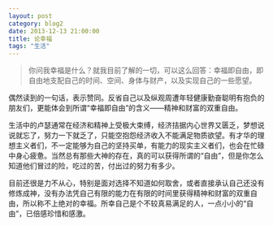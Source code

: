 ```yaml
---
layout: post
category: blog2
date: 2013-12-13 21:00:00
title: 论幸福
tags: "生活"
---
```


>你问我幸福是什么？就我目前了解的一切，可以这么回答：幸福即自由，即自由地支配自己的时间、空间、身体与财产，以及实现自己的一些愿望。


偶然读到的一句话，表示赞同。反省自己以及纵观周遭年轻健康勤奋聪明有抱负的朋友们，更能体会到所谓“幸福即自由”的含义——精神和财富的双重自由。


生活中的卢瑟通常在经济和精神上受极大束缚，经济拮据内心世界又匮乏，梦想说说就忘了，努力一下就乏了，只能空抱怨经济收入不能满足物质欲望。有才华的理想主义者们，不一定能够为自己的坚持买单，有能力的现实主义者们，也会在忙碌中身心疲惫。当然总有那些大神的存在，真的可以获得所谓的“自由”，但是你怎么知道他们冒过的险，吃过的苦，付出过的努力有多少。


目前还很是力不从心，特别是面对选择不知道如何取舍，或者直接承认自己还没有修炼成神，没有办法凭自己有限的能力在有限的时间里获得精神和财富的双重自由，所以称不上绝对的幸福。所幸自己是个不较真易满足的人，一点小小的“自由”，已倍感珍惜和感激。